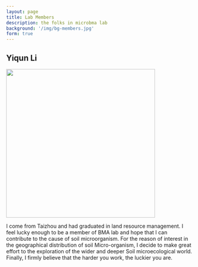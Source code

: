 ```yaml
---
layout: page
title: Lab Members
description: the folks in microbma lab
background: '/img/bg-members.jpg'
form: true
---
```


## Yiqun Li

<img src="members/lyq.jpg" height="400" align="middle">

I come from Taizhou and had graduated in land resource management. I feel lucky enough to be a member of BMA lab and hope that I can contribute to the cause of soil microorganism. For the reason of interest in the geographical distribution of soil Micro-organism, I decide to make great effort to the exploration of the wider and deeper Soil microecological world. Finally, I firmly believe that the harder you work, the luckier you are.